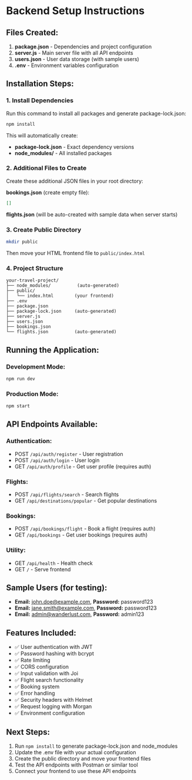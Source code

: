 # Backend Setup Instructions

## Files Created:
1. **package.json** - Dependencies and project configuration
2. **server.js** - Main server file with all API endpoints
3. **users.json** - User data storage (with sample users)
4. **.env** - Environment variables configuration

## Installation Steps:

### 1. Install Dependencies
Run this command to install all packages and generate package-lock.json:
```bash
npm install
```

This will automatically create:
- **package-lock.json** - Exact dependency versions
- **node_modules/** - All installed packages

### 2. Additional Files to Create

Create these additional JSON files in your root directory:

**bookings.json** (create empty file):
```json
[]
```

**flights.json** (will be auto-created with sample data when server starts)

### 3. Create Public Directory
```bash
mkdir public
```
Then move your HTML frontend file to `public/index.html`

### 4. Project Structure
```
your-travel-project/
├── node_modules/          (auto-generated)
├── public/
│   └── index.html        (your frontend)
├── .env
├── package.json
├── package-lock.json     (auto-generated)
├── server.js
├── users.json
├── bookings.json
└── flights.json          (auto-generated)
```

## Running the Application:

### Development Mode:
```bash
npm run dev
```

### Production Mode:
```bash
npm start
```

## API Endpoints Available:

### Authentication:
- POST `/api/auth/register` - User registration
- POST `/api/auth/login` - User login  
- GET `/api/auth/profile` - Get user profile (requires auth)

### Flights:
- POST `/api/flights/search` - Search flights
- GET `/api/destinations/popular` - Get popular destinations

### Bookings:
- POST `/api/bookings/flight` - Book a flight (requires auth)
- GET `/api/bookings` - Get user bookings (requires auth)

### Utility:
- GET `/api/health` - Health check
- GET `/` - Serve frontend

## Sample Users (for testing):
- **Email:** john.doe@example.com, **Password:** password123
- **Email:** jane.smith@example.com, **Password:** password123  
- **Email:** admin@wanderlust.com, **Password:** admin123

## Features Included:
- ✅ User authentication with JWT
- ✅ Password hashing with bcrypt
- ✅ Rate limiting
- ✅ CORS configuration
- ✅ Input validation with Joi
- ✅ Flight search functionality
- ✅ Booking system
- ✅ Error handling
- ✅ Security headers with Helmet
- ✅ Request logging with Morgan
- ✅ Environment configuration

## Next Steps:
1. Run `npm install` to generate package-lock.json and node_modules
2. Update the .env file with your actual configuration
3. Create the public directory and move your frontend files
4. Test the API endpoints with Postman or similar tool
5. Connect your frontend to use these API endpoints
